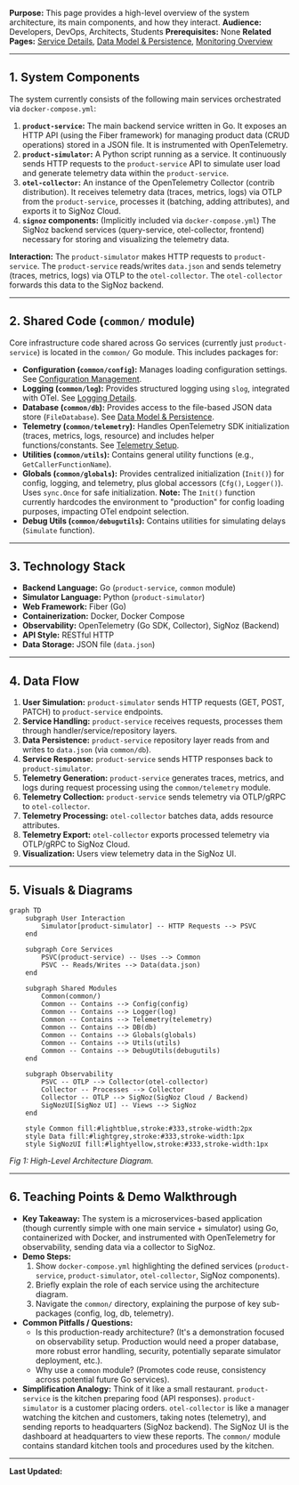 **Purpose:** This page provides a high-level overview of the system architecture, its main components, and how they interact.
**Audience:** Developers, DevOps, Architects, Students
**Prerequisites:** None
**Related Pages:** [Service Details](./Service_Details.md), [Data Model & Persistence](./Data_Model_&_Persistence.md), [Monitoring Overview](../monitoring/README.md)

---

## 1. System Components

The system currently consists of the following main services orchestrated via `docker-compose.yml`:

1.  **`product-service`:** The main backend service written in Go. It exposes an HTTP API (using the Fiber framework) for managing product data (CRUD operations) stored in a JSON file. It is instrumented with OpenTelemetry.
2.  **`product-simulator`:** A Python script running as a service. It continuously sends HTTP requests to the `product-service` API to simulate user load and generate telemetry data within the `product-service`.
3.  **`otel-collector`:** An instance of the OpenTelemetry Collector (contrib distribution). It receives telemetry data (traces, metrics, logs) via OTLP from the `product-service`, processes it (batching, adding attributes), and exports it to SigNoz Cloud.
4.  **`signoz` components:** (Implicitly included via `docker-compose.yml`) The SigNoz backend services (query-service, otel-collector, frontend) necessary for storing and visualizing the telemetry data.

**Interaction:** The `product-simulator` makes HTTP requests to `product-service`. The `product-service` reads/writes `data.json` and sends telemetry (traces, metrics, logs) via OTLP to the `otel-collector`. The `otel-collector` forwards this data to the SigNoz backend.

---

## 2. Shared Code (`common/` module)

Core infrastructure code shared across Go services (currently just `product-service`) is located in the `common/` Go module. This includes packages for:

*   **Configuration (`common/config`):** Manages loading configuration settings. See [Configuration Management](../development/Configuration_Management.md).
*   **Logging (`common/log`):** Provides structured logging using `slog`, integrated with OTel. See [Logging Details](../monitoring/Logging_Details.md).
*   **Database (`common/db`):** Provides access to the file-based JSON data store (`FileDatabase`). See [Data Model & Persistence](./Data_Model_&_Persistence.md).
*   **Telemetry (`common/telemetry`):** Handles OpenTelemetry SDK initialization (traces, metrics, logs, resource) and includes helper functions/constants. See [Telemetry Setup](../monitoring/Telemetry_Setup.md).
*   **Utilities (`common/utils`):** Contains general utility functions (e.g., `GetCallerFunctionName`).
*   **Globals (`common/globals`):** Provides centralized initialization (`Init()`) for config, logging, and telemetry, plus global accessors (`Cfg()`, `Logger()`). Uses `sync.Once` for safe initialization. **Note:** The `Init()` function currently hardcodes the environment to "production" for config loading purposes, impacting OTel endpoint selection.
*   **Debug Utils (`common/debugutils`):** Contains utilities for simulating delays (`Simulate` function).

---

## 3. Technology Stack

*   **Backend Language:** Go (`product-service`, `common` module)
*   **Simulator Language:** Python (`product-simulator`)
*   **Web Framework:** Fiber (Go)
*   **Containerization:** Docker, Docker Compose
*   **Observability:** OpenTelemetry (Go SDK, Collector), SigNoz (Backend)
*   **API Style:** RESTful HTTP
*   **Data Storage:** JSON file (`data.json`)

---

## 4. Data Flow

1.  **User Simulation:** `product-simulator` sends HTTP requests (GET, POST, PATCH) to `product-service` endpoints.
2.  **Service Handling:** `product-service` receives requests, processes them through handler/service/repository layers.
3.  **Data Persistence:** `product-service` repository layer reads from and writes to `data.json` (via `common/db`).
4.  **Service Response:** `product-service` sends HTTP responses back to `product-simulator`.
5.  **Telemetry Generation:** `product-service` generates traces, metrics, and logs during request processing using the `common/telemetry` module.
6.  **Telemetry Collection:** `product-service` sends telemetry via OTLP/gRPC to `otel-collector`.
7.  **Telemetry Processing:** `otel-collector` batches data, adds resource attributes.
8.  **Telemetry Export:** `otel-collector` exports processed telemetry via OTLP/gRPC to SigNoz Cloud.
9.  **Visualization:** Users view telemetry data in the SigNoz UI.

---

## 5. Visuals & Diagrams

```mermaid
graph TD
    subgraph User Interaction
        Simulator[product-simulator] -- HTTP Requests --> PSVC
    end

    subgraph Core Services
        PSVC(product-service) -- Uses --> Common
        PSVC -- Reads/Writes --> Data(data.json)
    end

    subgraph Shared Modules
        Common(common/)
        Common -- Contains --> Config(config)
        Common -- Contains --> Logger(log)
        Common -- Contains --> Telemetry(telemetry)
        Common -- Contains --> DB(db)
        Common -- Contains --> Globals(globals)
        Common -- Contains --> Utils(utils)
        Common -- Contains --> DebugUtils(debugutils)
    end

    subgraph Observability
        PSVC -- OTLP --> Collector(otel-collector)
        Collector -- Processes --> Collector
        Collector -- OTLP --> SigNoz(SigNoz Cloud / Backend)
        SigNozUI[SigNoz UI] -- Views --> SigNoz
    end

    style Common fill:#lightblue,stroke:#333,stroke-width:2px
    style Data fill:#lightgrey,stroke:#333,stroke-width:1px
    style SigNozUI fill:#lightyellow,stroke:#333,stroke-width:1px
```
*Fig 1: High-Level Architecture Diagram.*

---

## 6. Teaching Points & Demo Walkthrough

*   **Key Takeaway:** The system is a microservices-based application (though currently simple with one main service + simulator) using Go, containerized with Docker, and instrumented with OpenTelemetry for observability, sending data via a collector to SigNoz.
*   **Demo Steps:**
    1.  Show `docker-compose.yml` highlighting the defined services (`product-service`, `product-simulator`, `otel-collector`, SigNoz components).
    2.  Briefly explain the role of each service using the architecture diagram.
    3.  Navigate the `common/` directory, explaining the purpose of key sub-packages (config, log, db, telemetry).
*   **Common Pitfalls / Questions:**
    *   Is this production-ready architecture? (It's a demonstration focused on observability setup. Production would need a proper database, more robust error handling, security, potentially separate simulator deployment, etc.).
    *   Why use a `common` module? (Promotes code reuse, consistency across potential future Go services).
*   **Simplification Analogy:** Think of it like a small restaurant. `product-service` is the kitchen preparing food (API responses). `product-simulator` is a customer placing orders. `otel-collector` is like a manager watching the kitchen and customers, taking notes (telemetry), and sending reports to headquarters (SigNoz backend). The SigNoz UI is the dashboard at headquarters to view these reports. The `common/` module contains standard kitchen tools and procedures used by the kitchen.

---

**Last Updated:**
